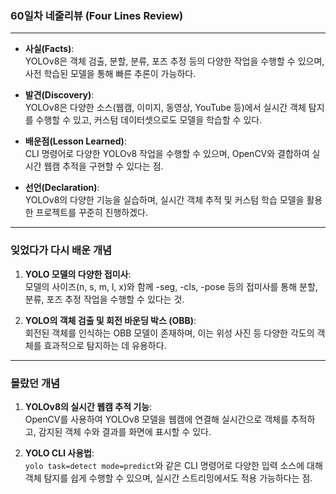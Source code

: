 ### **60일차 네줄리뷰 (Four Lines Review)**

---

- **사실(Facts)**:  
  YOLOv8은 객체 검출, 분할, 분류, 포즈 추정 등의 다양한 작업을 수행할 수 있으며, 사전 학습된 모델을 통해 빠른 추론이 가능하다.

- **발견(Discovery)**:  
  YOLOv8은 다양한 소스(웹캠, 이미지, 동영상, YouTube 등)에서 실시간 객체 탐지를 수행할 수 있고, 커스텀 데이터셋으로도 모델을 학습할 수 있다.

- **배운점(Lesson Learned)**:  
  CLI 명령어로 다양한 YOLOv8 작업을 수행할 수 있으며, OpenCV와 결합하여 실시간 웹캠 추적을 구현할 수 있다는 점.

- **선언(Declaration)**:  
  YOLOv8의 다양한 기능을 실습하며, 실시간 객체 추적 및 커스텀 학습 모델을 활용한 프로젝트를 꾸준히 진행하겠다.

---

### **잊었다가 다시 배운 개념**

1. **YOLO 모델의 다양한 접미사**:  
   모델의 사이즈(n, s, m, l, x)와 함께 -seg, -cls, -pose 등의 접미사를 통해 분할, 분류, 포즈 추정 작업을 수행할 수 있다는 것.
   
2. **YOLO의 객체 검출 및 회전 바운딩 박스 (OBB)**:  
   회전된 객체를 인식하는 OBB 모델이 존재하며, 이는 위성 사진 등 다양한 각도의 객체를 효과적으로 탐지하는 데 유용하다.

---

### **몰랐던 개념**

1. **YOLOv8의 실시간 웹캠 추적 기능**:  
   OpenCV를 사용하여 YOLOv8 모델을 웹캠에 연결해 실시간으로 객체를 추적하고, 감지된 객체 수와 결과를 화면에 표시할 수 있다.

2. **YOLO CLI 사용법**:  
   `yolo task=detect mode=predict`와 같은 CLI 명령어로 다양한 입력 소스에 대해 객체 탐지를 쉽게 수행할 수 있으며, 실시간 스트리밍에서도 적용 가능하다는 점.
